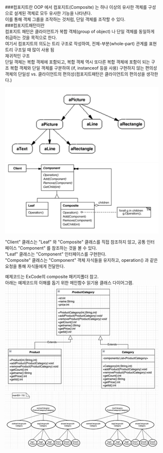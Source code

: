 ###컴포지트란
OOP 에서 컴포지트(Composite) 는 하나 이상의 유사한 객체를 구성으로 설계된 객체로 모두 유사한 기능을 나타낸다.<br/>이를 통해 객체 그룹을 조작하는 것처럼, 단일 객체를 조작할 수 있다.
<br/>
###컴포지트패턴이란<br/>
컴포지트 패턴은 클라이언트가 복합 객체(group of object) 나 단일 객체를 동일하게 취급하는 것을 목적으로 한다.<br/>여기서 컴포지트의 의도는 트리 구조로 작성하여, 전체-부분(whole-part) 관계를 표현
<br/>
트리 구조일 때 많이 사용 됨<br/>
재귀적인 구조<br/>
단일 객체는 복합 객체에 포함되고, 복합 객체 역시 또다른 복합 객체에 포함이 되는 구조 복합 객체와 단일 객체를 구분하여 (if, instanceof 등을 사용) 구현하지 않는 편의성<br/>
객체의 단일성 vs. 클라이언트의 편의성(컴포지트패턴은 클라이언트의 편의성을 생각한다.)<br/>

![1](./image/composite1.png)<br/>
![2](./image/composite2.png)

"Client" 클래스는 "Leaf" 와 "Composite" 클래스를 직접 참조하지 않고, 공통 인터페이스 "Component" 를 참조하는 것을 볼 수 있다.<br/>
"Leaf" 클래스는 "Component" 인터페이스를 구현한다.<br/>
"Composite" 클래스는 "Component" 객체 자식들을 유지하고, operation() 과 같은 요청을 통해 자식들에게 전달한다.<br/>

예제코드는 ExCode의 composite 패키지폴더 참고.<br/>
아래는 예제코드의 이해를 돕기 위한 메인함수 읽기용 클래스 다이어그램.<br/>
![3](./image/compositeClass1.png)
![4](./image/compositeMain1.png)